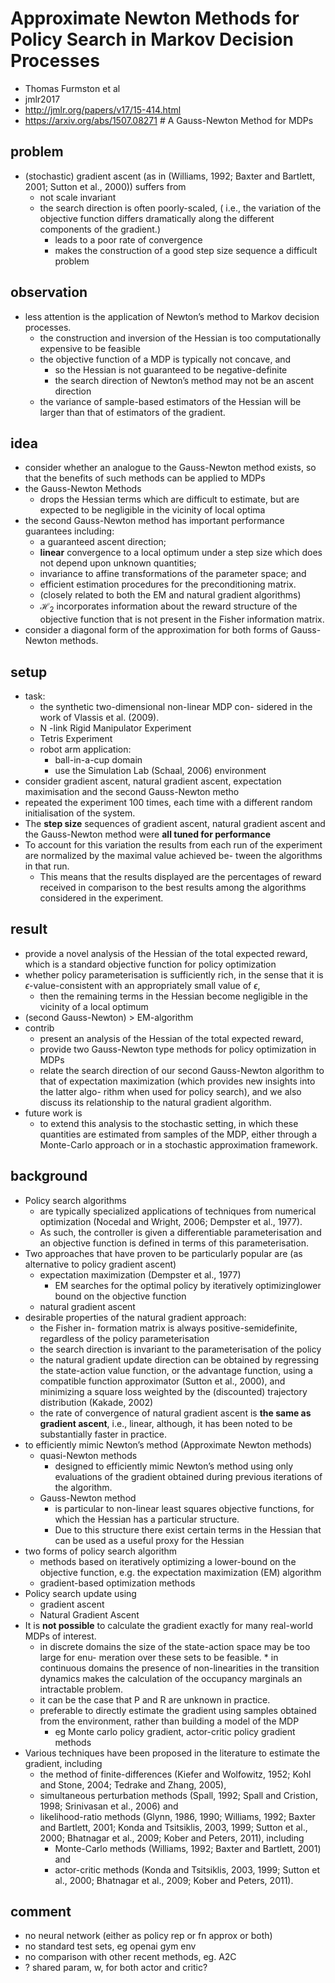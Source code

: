 # Approximate Newton Methods for Policy Search in Markov Decision Processes
* Thomas Furmston et al
* jmlr2017
* http://jmlr.org/papers/v17/15-414.html
* https://arxiv.org/abs/1507.08271 # A Gauss-Newton Method for MDPs

## problem
* (stochastic) gradient ascent
  (as in (Williams, 1992; Baxter and Bartlett, 2001; Sutton et al., 2000))
  suffers from
  * not scale invariant
  * the search direction is often poorly-scaled,
    ( i.e., the variation of the
    objective function differs dramatically along the different components of the gradient.)
    * leads to a poor rate of convergence
    * makes the construction of a good step size sequence a difficult problem

## observation
* less attention is the application of Newton’s method to Markov decision processes.
  * the construction and inversion of the Hessian is too computationally expensive to be feasible
  * the objective function of a MDP is typically not concave, and
    * so the Hessian is not guaranteed to be negative-definite
    * the search direction of Newton’s method may not be an ascent direction
  * the variance of sample-based estimators of the Hessian will be larger than
    that of estimators of the gradient.

## idea
* consider whether an analogue to the Gauss-Newton
  method exists, so that the benefits of such methods can be applied to MDPs
* the Gauss-Newton Methods
  * drops the Hessian terms which are difficult to estimate, but
    are expected to be negligible in the vicinity of local optima
* the second Gauss-Newton method has important performance guarantees including:
  * a guaranteed ascent direction;
  * **linear** convergence to a local optimum under a step size which does not depend upon unknown quantities;
  * invariance to affine transformations of the parameter space; and
  * efficient estimation procedures for the preconditioning matrix.
  * (closely related to both the EM and natural gradient algorithms)
  * $\mathcal{H}_2$ incorporates information about the reward structure
    of the objective function that is not present in the Fisher information matrix.
* consider a diagonal form of the approximation for both forms of
  Gauss- Newton methods.

## setup
* task:
  * the synthetic two-dimensional non-linear MDP con-
    sidered in the work of Vlassis et al. (2009).
  * N -link Rigid Manipulator Experiment
  * Tetris Experiment
  * robot arm application:
    * ball-in-a-cup domain
    * use the Simulation Lab (Schaal, 2006) environment
* consider gradient ascent, natural gradient ascent,
  expectation maximisation and the second Gauss-Newton metho
* repeated the experiment 100 times, each time
  with a different random initialisation of the system.
* The **step size** sequences of gradient ascent, natural gradient ascent and
  the Gauss-Newton method were **all tuned for performance**
* To account for this variation the
  results from each run of the experiment are normalized by the maximal value achieved be-
  tween the algorithms in that run.
  * This means that the results displayed are the percentages
    of reward received in comparison to the best results among the algorithms considered in the experiment.

## result
* provide a novel analysis of the Hessian of the total expected reward,
  which is a standard objective function for policy optimization
* whether policy parameterisation is sufficiently rich, in the sense that
  it is $\epsilon$-value-consistent with
  an appropriately small value of $\epsilon$,
  * then the remaining terms in the Hessian become negligible in the vicinity of a local optimum
* (second Gauss-Newton) > EM-algorithm
* contrib
  * present an analysis of the Hessian of the total expected reward,
  * provide two Gauss-Newton type methods for policy optimization in MDPs
  * relate the search direction of our second Gauss-Newton algorithm to
    that of expectation maximization (which provides new insights into the latter algo-
    rithm when used for policy search), and we also discuss its relationship to the natural
    gradient algorithm.
* future work is
  * to extend this analysis to the stochastic
    setting, in which these quantities are estimated from samples of the MDP, either through a
    Monte-Carlo approach or in a stochastic approximation framework.

## background
* Policy search algorithms
  * are typically specialized applications of techniques from numerical optimization
    (Nocedal and Wright, 2006; Dempster et al., 1977).
  * As such, the controller is given a differentiable parameterisation and
    an objective function is defined in terms of this parameterisation.
* Two approaches that have proven to be particularly popular are
  (as alternative to policy gradient ascent)
  * expectation maximization (Dempster et al., 1977)
    * EM searches for the optimal policy by iteratively optimizinglower bound on the objective function
  * natural gradient ascent
* desirable properties of the natural gradient approach:
  * the Fisher in- formation matrix is always positive-semidefinite, regardless of the policy parameterisation
  * the search direction is invariant to the parameterisation of the policy
  * the natural gradient update direction
    can be obtained by regressing the state-action value function, or the advantage function,
    using a compatible function approximator (Sutton et al., 2000), and minimizing a square
    loss weighted by the (discounted) trajectory distribution (Kakade, 2002)
  * the rate of convergence of natural gradient ascent
    is **the same as gradient ascent**, i.e., linear, although,
    it has been noted to be substantially faster in practice.
* to efficiently mimic Newton’s method (Approximate Newton methods)
  * quasi-Newton methods
    * designed to efficiently mimic Newton’s method using only evaluations of
      the gradient obtained during previous iterations of the algorithm.
  * Gauss-Newton method
    * is particular to non-linear least squares objective functions, for which the Hessian has a particular structure.
    * Due to this structure there exist certain terms in the Hessian that can be used as a useful proxy for the Hessian
* two forms of policy search algorithm
  * methods based on iteratively optimizing a lower-bound on the objective function,
    e.g. the expectation maximization (EM) algorithm
  * gradient-based optimization methods
* Policy search update using
  * gradient ascent
  * Natural Gradient Ascent
* It is **not possible** to calculate the gradient exactly for
  many real-world MDPs of interest.
  * in discrete domains the size of the state-action space may be too large for enu- meration over these sets to be feasible.   * in continuous domains the presence of non-linearities in the transition dynamics makes
    the calculation of the occupancy marginals an intractable problem.
  * it can be the case that P and R are unknown in practice.
  * preferable to directly estimate the gradient using samples obtained from the environment,
    rather than building a model of the MDP
    * eg Monte carlo policy gradient, actor-critic policy gradient methods
* Various techniques have been proposed in the literature to estimate the gradient, including
  * the method of finite-differences (Kiefer and Wolfowitz, 1952; Kohl and Stone, 2004; Tedrake and Zhang,
2005),
  * simultaneous perturbation methods (Spall, 1992; Spall and Cristion, 1998; Srinivasan
et al., 2006) and
  * likelihood-ratio methods (Glynn, 1986, 1990; Williams, 1992; Baxter and
Bartlett, 2001; Konda and Tsitsiklis, 2003, 1999; Sutton et al., 2000; Bhatnagar et al., 2009;
Kober and Peters, 2011), including
    * Monte-Carlo methods (Williams, 1992; Baxter and Bartlett, 2001) and
    * actor-critic methods (Konda and Tsitsiklis, 2003, 1999; Sutton et al., 2000; Bhatnagar et al., 2009; Kober and Peters, 2011).

## comment
* no neural network (either as policy rep or fn approx or both)
* no standard test sets, eg openai gym env
* no comparison with other recent methods, eg. A2C
* ? shared param, w, for both actor and critic?
